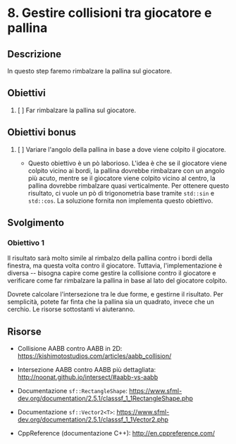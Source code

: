 # 8. Gestire collisioni tra giocatore e pallina

## Descrizione

In questo step faremo rimbalzare la pallina sul giocatore.

## Obiettivi

1. [ ] Far rimbalzare la pallina sul giocatore.

## Obiettivi bonus

1. [ ] Variare l'angolo della pallina in base a dove viene colpito il giocatore.

    - Questo obiettivo è un pò laborioso. L'idea è che se il giocatore viene colpito vicino ai bordi, la pallina dovrebbe rimbalzare con un angolo più acuto, mentre se il giocatore viene colpito vicino al centro, la pallina dovrebbe rimbalzare quasi verticalmente. Per ottenere questo risultato, ci vuole un pò di trigonometria base tramite `std::sin` e `std::cos`. La soluzione fornita non implementa questo obiettivo.

## Svolgimento

### Obiettivo 1

Il risultato sarà molto simile al rimbalzo della pallina contro i bordi della finestra, ma questa volta contro il giocatore. Tuttavia, l'implementazione è diversa -- bisogna capire come gestire la collisione contro il giocatore e verificare come far rimbalzare la pallina in base al lato del giocatore colpito.

Dovrete calcolare l'intersezione tra le due forme, e gestirne il risultato. Per semplicità, potete far finta che la pallina sia un quadrato, invece che un cerchio. Le risorse sottostanti vi aiuteranno.

## Risorse

- Collisione AABB contro AABB in 2D: https://kishimotostudios.com/articles/aabb_collision/

- Intersezione AABB contro AABB più dettagliata: http://noonat.github.io/intersect/#aabb-vs-aabb

- Documentazione `sf::RectangleShape`: https://www.sfml-dev.org/documentation/2.5.1/classsf_1_1RectangleShape.php

- Documentazione `sf::Vector2<T>`: https://www.sfml-dev.org/documentation/2.5.1/classsf_1_1Vector2.php

- CppReference (documentazione C++): http://en.cppreference.com/
